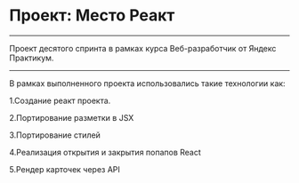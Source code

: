 # Проект: Место Реакт

---------------------

Проект десятого спринта в рамках курса Веб-разработчик от Яндекс Практикум.

---------------------

В рамках выполненного проекта использовались такие технологии как:

1.Создание реакт проекта.

2.Портирование разметки в JSX

3.Портирование стилей

4.Реализация открытия и закрытия попапов React

5.Рендер карточек через API



